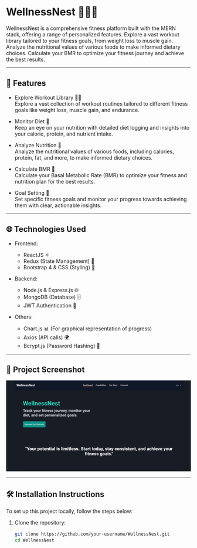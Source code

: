 # WellnessNest 🏋️‍♂️🥗

WellnessNest is a comprehensive fitness platform built with the MERN stack, offering a range of personalized features. Explore a vast workout library tailored to your fitness goals, from weight loss to muscle gain. Analyze the nutritional values of various foods to make informed dietary choices. Calculate your BMR to optimize your fitness journey and achieve the best results.

---

## 🚀 Features

- Explore Workout Library 🏋️‍♀️  
  Explore a vast collection of workout routines tailored to different fitness goals like weight loss, muscle gain, and endurance.

- Monitor Diet 🥗  
  Keep an eye on your nutrition with detailed diet logging and insights into your calorie, protein, and nutrient intake.

- Analyze Nutrition 🍏  
  Analyze the nutritional values of various foods, including calories, protein, fat, and more, to make informed dietary choices.

- Calculate BMR 🔢  
  Calculate your Basal Metabolic Rate (BMR) to optimize your fitness and nutrition plan for the best results.

- Goal Setting 🎯  
  Set specific fitness goals and monitor your progress towards achieving them with clear, actionable insights.

---

## 🌐 Technologies Used

- Frontend:  
  - ReactJS ⚛️  
  - Redux (State Management) 🔄  
  - Bootstrap 4 & CSS (Styling) 🎨

- Backend:  
  - Node.js & Express.js 🌐  
  - MongoDB (Database) 🗄️  
  - JWT Authentication 🔐

- Others:  
  - Chart.js 📊 (For graphical representation of progress)  
  - Axios (API calls) 🌍  
  - Bcrypt.js (Password Hashing) 🔑

---

## 📸 Project Screenshot

![WellnessNest Dashboard](frontend/screenShots/image.png?text=WellnessNest+Dashboard)

---

## 🛠️ Installation Instructions

To set up this project locally, follow the steps below:

1. Clone the repository:
   ```bash
   git clone https://github.com/your-username/WellnessNest.git
   cd WellnessNest
